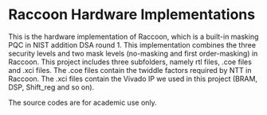 # Raccoon Hardware Implementations
This is the hardware implementation of Raccoon, which is a built-in masking PQC in NIST addition DSA round 1. This implementation combines the three security levels and two mask levels (no-masking and first order-masking) in Raccoon.
This project includes three subfolders, namely rtl files, .coe files and .xci files. The .coe files contain the twiddle factors required by NTT in Raccoon. The .xci files contain the Vivado IP we used in this project (BRAM, DSP, Shift_reg and so on). 

The source codes are for academic use only.

